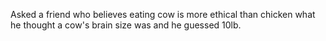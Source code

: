 Asked a friend who believes eating cow is more ethical than chicken what he thought a cow's brain size was and he guessed 10lb.

